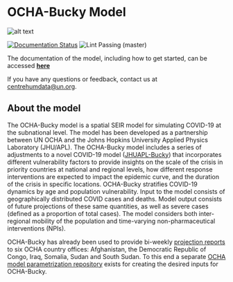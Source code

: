# OCHA-Bucky Model
![alt text](https://github.com/OCHA-DAP/pa-ocha-bucky/blob/ocha/logo.png?raw=true)


[![Documentation Status](https://readthedocs.org/projects/docs/badge/?version=latest)](https://ocha-bucky.readthedocs.io/en/latest/getting_started.html)
![Lint Passing (master)](https://github.com/mattkinsey/bucky/workflows/test-pre-commit-hooks/badge.svg?branch=master)

The documentation of the model, including how to get started, can be accessed **[here](https://ocha-bucky.readthedocs.io/en/latest/)** 

If you have any questions or feedback, contact us at centrehumdata@un.org.

## About the model
The OCHA-Bucky model is a spatial SEIR model for simulating COVID-19 at the subnational level. 
The model has been developed as a partnership between UN OCHA and the Johns Hopkins University Applied Physics Laboratory (JHU/APL). 
The OCHA-Bucky model includes a series of adjustments to a novel COVID-19 model ([JHUAPL-Bucky](https://github.com/mattkinsey/bucky)) that incorporates different vulnerability factors 
to provide insights on the scale of the crisis in priority countries at national and regional levels, 
how different response interventions are expected to impact the epidemic curve, 
and the duration of the crisis in specific locations. 
OCHA-Bucky stratifies COVID-19 dynamics by age and population vulnerability. 
Input to the model consists of geographically distributed COVID cases and deaths. 
Model output consists of future projections of these same quantities, as well as severe cases (defined as a proportion of total cases). 
The model considers both inter-regional mobility of the population and time-varying non-pharmaceutical interventions (NPIs). 

OCHA-Bucky has already been used to provide bi-weekly [projection reports](https://drive.google.com/drive/u/1/folders/16FR8owccpfIm-tspdAa4YTEwPoZKHtvI) to six OCHA country offices: Afghanistan, the Democratic Republic of Congo, Iraq, Somalia, Sudan and South Sudan. To this end a separate [OCHA model parametrization repository](https://github.com/OCHA-DAP/pa-COVID-model-parameterization) exists for creating the desired inputs for OCHA-Bucky.

